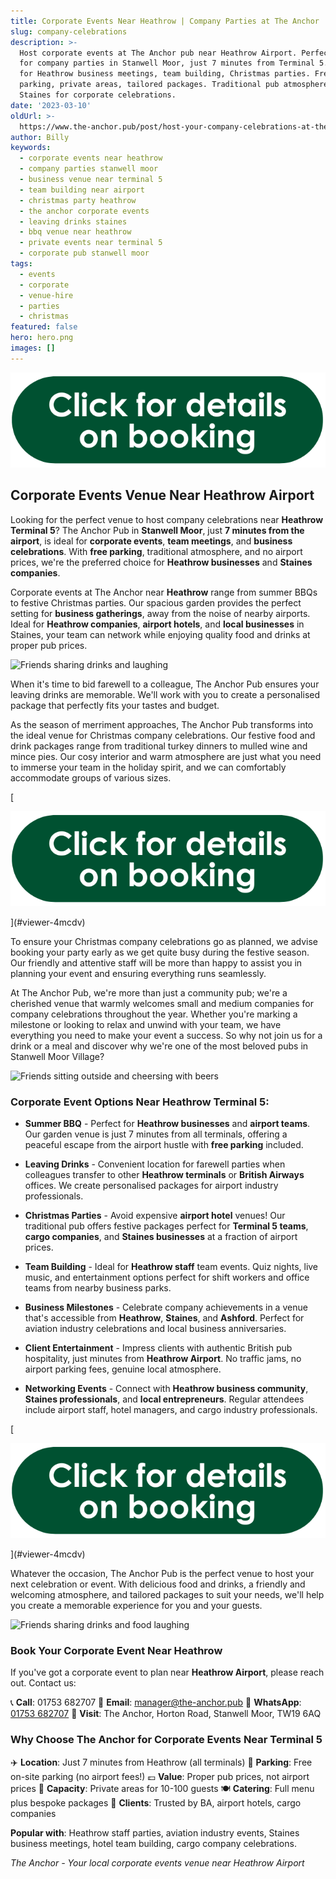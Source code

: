```yaml
---
title: Corporate Events Near Heathrow | Company Parties at The Anchor
slug: company-celebrations
description: >-
  Host corporate events at The Anchor pub near Heathrow Airport. Perfect venue
  for company parties in Stanwell Moor, just 7 minutes from Terminal 5. Ideal
  for Heathrow business meetings, team building, Christmas parties. Free
  parking, private areas, tailored packages. Traditional pub atmosphere near
  Staines for corporate celebrations.
date: '2023-03-10'
oldUrl: >-
  https://www.the-anchor.pub/post/host-your-company-celebrations-at-the-anchor-pub-i
author: Billy
keywords:
  - corporate events near heathrow
  - company parties stanwell moor
  - business venue near terminal 5
  - team building near airport
  - christmas party heathrow
  - the anchor corporate events
  - leaving drinks staines
  - bbq venue near heathrow
  - private events near terminal 5
  - corporate pub stanwell moor
tags:
  - events
  - corporate
  - venue-hire
  - parties
  - christmas
featured: false
hero: hero.png
images: []
---
```


  

![Click for details on booking](/content/blog/company-celebrations/image-1.png)

## Corporate Events Venue Near Heathrow Airport

Looking for the perfect venue to host company celebrations near **Heathrow Terminal 5**? The Anchor Pub in **Stanwell Moor**, just **7 minutes from the airport**, is ideal for **corporate events**, **team meetings**, and **business celebrations**. With **free parking**, traditional atmosphere, and no airport prices, we're the preferred choice for **Heathrow businesses** and **Staines companies**.

  

Corporate events at The Anchor near **Heathrow** range from summer BBQs to festive Christmas parties. Our spacious garden provides the perfect setting for **business gatherings**, away from the noise of nearby airports. Ideal for **Heathrow companies**, **airport hotels**, and **local businesses** in Staines, your team can network while enjoying quality food and drinks at proper pub prices.

![Friends sharing drinks and laughing](/content/blog/company-celebrations/image-2.png)

When it's time to bid farewell to a colleague, The Anchor Pub ensures your leaving drinks are memorable. We'll work with you to create a personalised package that perfectly fits your tastes and budget.

  

As the season of merriment approaches, The Anchor Pub transforms into the ideal venue for Christmas company celebrations. Our festive food and drink packages range from traditional turkey dinners to mulled wine and mince pies. Our cosy interior and warm atmosphere are just what you need to immerse your team in the holiday spirit, and we can comfortably accommodate groups of various sizes.

[

![Click for details on booking](/content/blog/company-celebrations/image-3.png)



](#viewer-4mcdv)

To ensure your Christmas company celebrations go as planned, we advise booking your party early as we get quite busy during the festive season. Our friendly and attentive staff will be more than happy to assist you in planning your event and ensuring everything runs seamlessly.

  

At The Anchor Pub, we're more than just a community pub; we're a cherished venue that warmly welcomes small and medium companies for company celebrations throughout the year. Whether you're marking a milestone or looking to relax and unwind with your team, we have everything you need to make your event a success. So why not join us for a drink or a meal and discover why we're one of the most beloved pubs in Stanwell Moor Village?

![Friends sitting outside and cheersing with beers](/content/blog/company-celebrations/image-4.png)

### Corporate Event Options Near Heathrow Terminal 5:

*   **Summer BBQ** - Perfect for **Heathrow businesses** and **airport teams**. Our garden venue is just 7 minutes from all terminals, offering a peaceful escape from the airport hustle with **free parking** included.
    
*   **Leaving Drinks** - Convenient location for farewell parties when colleagues transfer to other **Heathrow terminals** or **British Airways** offices. We create personalised packages for airport industry professionals.
    
*   **Christmas Parties** - Avoid expensive **airport hotel** venues! Our traditional pub offers festive packages perfect for **Terminal 5 teams**, **cargo companies**, and **Staines businesses** at a fraction of airport prices.
    
*   **Team Building** - Ideal for **Heathrow staff** team events. Quiz nights, live music, and entertainment options perfect for shift workers and office teams from nearby business parks.
    
*   **Business Milestones** - Celebrate company achievements in a venue that's accessible from **Heathrow**, **Staines**, and **Ashford**. Perfect for aviation industry celebrations and local business anniversaries.
    
*   **Client Entertainment** - Impress clients with authentic British pub hospitality, just minutes from **Heathrow Airport**. No traffic jams, no airport parking fees, genuine local atmosphere.
    
*   **Networking Events** - Connect with **Heathrow business community**, **Staines professionals**, and **local entrepreneurs**. Regular attendees include airport staff, hotel managers, and cargo industry professionals.
    

[

![Click for details on booking](/content/blog/company-celebrations/image-5.png)



](#viewer-4mcdv)

Whatever the occasion, The Anchor Pub is the perfect venue to host your next celebration or event. With delicious food and drinks, a friendly and welcoming atmosphere, and tailored packages to suit your needs, we'll help you create a memorable experience for you and your guests.

![Friends sharing drinks and food laughing](/content/blog/company-celebrations/image-6.png)

### Book Your Corporate Event Near Heathrow

If you've got a corporate event to plan near **Heathrow Airport**, please reach out. Contact us:

📞 **Call**: 01753 682707
📧 **Email**: manager@the-anchor.pub
💬 **WhatsApp**: [01753 682707](https://bit.ly/3lfFzhm)
📍 **Visit**: The Anchor, Horton Road, Stanwell Moor, TW19 6AQ

### Why Choose The Anchor for Corporate Events Near Terminal 5

✈️ **Location**: Just 7 minutes from Heathrow (all terminals)
🚗 **Parking**: Free on-site parking (no airport fees!)
💷 **Value**: Proper pub prices, not airport prices
🏢 **Capacity**: Private areas for 10-100 guests
🍽️ **Catering**: Full menu plus bespoke packages
🎯 **Clients**: Trusted by BA, airport hotels, cargo companies

**Popular with**: Heathrow staff parties, aviation industry events, Staines business meetings, hotel team building, cargo company celebrations.

*The Anchor - Your local corporate events venue near Heathrow Airport*

